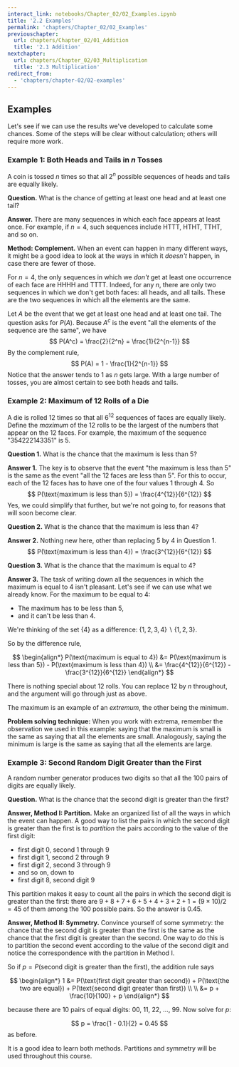 ```yaml
---
interact_link: notebooks/Chapter_02/02_Examples.ipynb
title: '2.2 Examples'
permalink: 'chapters/Chapter_02/02_Examples'
previouschapter:
  url: chapters/Chapter_02/01_Addition
  title: '2.1 Addition'
nextchapter:
  url: chapters/Chapter_02/03_Multiplication
  title: '2.3 Multiplication'
redirect_from:
  - 'chapters/chapter-02/02-examples'
---
```


## Examples

Let's see if we can use the results we've developed to calculate some chances. Some of the steps will be clear without calculation; others will require more work. 

### Example 1: Both Heads and Tails in $n$ Tosses
A coin is tossed $n$ times so that all $2^n$ possible sequences of heads and tails are equally likely. 

**Question.** What is the chance of getting at least one head and at least one tail?

**Answer.** There are many sequences in which each face appears at least once. For example, if $n=4$, such sequences include HTTT, HTHT, TTHT, and so on. 

**Method: Complement.** 
When an event can happen in many different ways, it might be a good idea to look at the ways in which it *doesn't* happen, in case there are fewer of those.

For $n=4$, the only sequences in which we *don't* get at least one occurrence of each face are HHHH and TTTT. Indeed, for any $n$, there are only two sequences in which we don't get both faces: all heads, and all tails. These are the two sequences in which all the elements are the same.

Let $A$ be the event that we get at least one head and at least one tail. The question asks for $P(A)$. Because $A^c$ is the event "all the elements of the sequence are the same", we have
$$
P(A^c) = \frac{2}{2^n} = \frac{1}{2^{n-1}}
$$
By the complement rule,
$$
P(A) = 1 - \frac{1}{2^{n-1}}
$$
Notice that the answer tends to 1 as $n$ gets large. With a large number of tosses, you are almost certain to see both heads and tails.


### Example 2: Maximum of 12 Rolls of a Die
A die is rolled 12 times so that all $6^{12}$ sequences of faces are equally likely. Define the *maximum* of the 12 rolls to be the largest of the numbers that appear on the 12 faces. For example, the maximum of the sequence "354222143351" is 5.

**Question 1.** What is the chance that the maximum is less than 5?

**Answer 1.** The key is to observe that the event "the maximum is less than 5" is the same as the event "all the 12 faces are less than 5". For this to occur, each of the 12 faces has to have one of the four values 1 through 4. So
$$
P(\text{maximum is less than 5}) = \frac{4^{12}}{6^{12}}
$$
Yes, we could simplify that further, but we're not going to, for reasons that will soon become clear.

**Question 2.** What is the chance that the maximum is less than 4?

**Answer 2.** Nothing new here, other than replacing 5 by 4 in Question 1. 
$$
P(\text{maximum is less than 4}) = \frac{3^{12}}{6^{12}}
$$

**Question 3.** What is the chance that the maximum is equal to 4?

**Answer 3.** The task of writing down all the sequences in which the maximum is equal to 4 isn't pleasant. Let's see if we can use what we already know. For the maximum to be equal to 4:

- The maximum has to be less than 5,
- and it can't be less than 4.

We're thinking of the set $\{4\}$ as a difference: $\{1, 2, 3, 4\} \backslash \{1, 2, 3\}$.

So by the difference rule,

$$
\begin{align*}
P(\text{maximum is equal to 4}) &= P(\text{maximum is less than 5}) - P(\text{maximum is less than 4}) \\
&= \frac{4^{12}}{6^{12}} - \frac{3^{12}}{6^{12}}
\end{align*}
$$

There is nothing special about 12 rolls. You can replace 12 by $n$ throughout, and the argument will go through just as above.

The maximum is an example of an *extremum*, the other being the minimum. 

**Problem solving technique:** When you work with extrema, remember the observation we used in this example: saying that the maximum is small is the same as saying that all the elements are small. Analogously, saying the minimum is large is the same as saying that all the elements are large.

### Example 3: Second Random Digit Greater than the First
A random number generator produces two digits so that all the 100 pairs of digits are equally likely.

**Question.** What is the chance that the second digit is greater than the first?

**Answer, Method I: Partition.** Make an organized list of all the ways in which the event can happen. A good way to list the pairs in which the second digit is greater than the first is to *partition* the pairs according to the value of the first digit:

- first digit 0, second 1 through 9
- first digit 1, second 2 through 9
- first digit 2, second 3 through 9
- and so on, down to
- first digit 8, second digit 9

This partition makes it easy to count all the pairs in which the second digit is greater than the first: there are $9+8+7+6+5+4+3+2+1 = (9\times10)/2 = 45$ of them among the 100 possible pairs. So the answer is 0.45.

**Answer, Method II: Symmetry.** Convince yourself of some symmetry: the chance that the second digit is greater than the first is the same as the chance that the first digit is greater than the second. One way to do this is to partition the second event according to the value of the second digit and notice the correspondence with the partition in Method I.

So if $p = P(\text{second digit is greater than the first})$, the addition rule says

$$
\begin{align*}
1 &= P(\text{first digit greater than second}) + P(\text{the two are equal}) + P(\text{second digit greater than first}) \\ \\
&= p + \frac{10}{100} + p
\end{align*}
$$

because there are 10 pairs of equal digits: 00, 11, 22, $\ldots$, 99. Now solve for $p$:

$$
p = \frac{1 - 0.1}{2} = 0.45
$$
as before.

It is a good idea to learn both methods. Partitions and symmetry will be used throughout this course.
